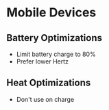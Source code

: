 # Mobile Devices

## Battery Optimizations

- Limit battery charge to 80%
- Prefer lower Hertz

## Heat Optimizations

- Don't use on charge
